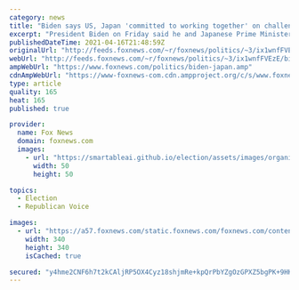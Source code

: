 ```yaml
---
category: news
title: "Biden says US, Japan 'committed to working together' on challenges from China, North Korea"
excerpt: "President Biden on Friday said he and Japanese Prime Minister Yoshihide Suga affirmed their “ironclad support” of the U.S.-Japanese alliance, saying the two nations committed to take on challenges posed by China and North Korea together to “ensure a future of a free and open Indo-Pacific.”"
publishedDateTime: 2021-04-16T21:48:59Z
originalUrl: "http://feeds.foxnews.com/~r/foxnews/politics/~3/ix1wnfFVEzE/biden-japan"
webUrl: "http://feeds.foxnews.com/~r/foxnews/politics/~3/ix1wnfFVEzE/biden-japan"
ampWebUrl: "https://www.foxnews.com/politics/biden-japan.amp"
cdnAmpWebUrl: "https://www-foxnews-com.cdn.ampproject.org/c/s/www.foxnews.com/politics/biden-japan.amp"
type: article
quality: 165
heat: 165
published: true

provider:
  name: Fox News
  domain: foxnews.com
  images:
    - url: "https://smartableai.github.io/election/assets/images/organizations/foxnews.com-50x50.jpg"
      width: 50
      height: 50

topics:
  - Election
  - Republican Voice

images:
  - url: "https://a57.foxnews.com/static.foxnews.com/foxnews.com/content/uploads/2020/10/340/340/brooke-singman-headshot.jpg?ve=1&tl=1"
    width: 340
    height: 340
    isCached: true

secured: "y4hme2CNF6h7t2kCAljRP5OX4Cyz18shjmRe+kpQrPbYZgOzGPXZ5bgPK+9HKmIijymeawSC1VCEXMKbrWYCyLJESCXZk6FhQZStnvWDWfAzyjZVYf6JsiByZ1/+xp6huCY2sr0s7sJ4Hfv35IoybIXhEHdE0k0pPYfmjHS8/YEflH2Oph4naZ+coBlBQP9lOvqWIg0x0Q6F3K0NiX2ldgyUpqn3Gh5+ciL65K+L3np/ZUNxynCLRGWF0xcLrVqYb8NQGT4XypOTcNtM9mxi5G5sB62jF5bMvstBmAB8RRG0QfUp+XHKzVLW5CiSXE84+WYuyKsADdA/D0ix7OPdzP3h00HTXCejQ+R/rpJqgy0=;rY8iosA4FMgqSLSglh6lxw=="
---
```


